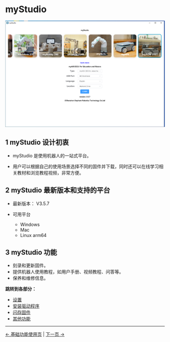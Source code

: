 # myStudio

<img src="../../../../resources/5-BasicApplication/5.2/5.2.2/img/agvjn/0.png" alt="basic" style="zoom:50%;" />

## 1 myStudio 设计初衷

- myStudio 是使用机器人的一站式平台。

- 用户可以根据自己的使用场景选择不同的固件并下载，同时还可以在线学习相关教材和浏览教程视频，非常方便。

## 2 myStudio 最新版本和支持的平台

- 最新版本： V3.5.7

- 可用平台

  - Windows
  - Mac
  - Linux arm64

## 3 myStudio 功能

- 刻录和更新固件。
- 提供机器人使用教程，如用户手册、视频教程、问答等。
- 保养和维修信息。

**跳转到各部分：**

- [设置](1-setup.md)
- [安装驱动程序](2-install_driver.md)
- [闪存固件](3-flash_firmwares.md)
- [其他功能](4-other_function.md)

---

[← 基础功能使用页](../../README.md#52-应用用途) | [下一页 →](./1-setup.md)